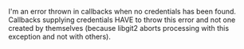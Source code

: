 I'm an error thrown in callbacks when no credentials has been found.Callbacks supplying credentials HAVE to throw this error and not one created by themselves (because libgit2 aborts processing with this exception and not with others). 
